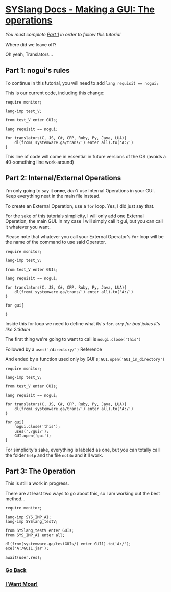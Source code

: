 # [SYSlang Docs - Making a GUI: The operations](https://docs.pipewarp.co.uk/SYSlang/#index)

_You must complete [Part 1](https://docs.pipewarp.co.uk/SYSlang/tutorials/GUI1) in order to follow this tutorial_

Where did we leave off?

Oh yeah, Translators...

## Part 1: nogui's rules
To continue in this tutorial, you will need to add `lang requisit == nogui;`

This is our current code, including this change:
```
require monitor;

lang-imp test_V;

from test_V enter GUIs;

lang requisit == nogui;

for translators(C, JS, C#, CPP, Ruby, Py, Java, LUA){
    dl(from('systemware.ga/trans/') enter all).to('A:/')
}
```

This line of code will come in essential in future versions of the OS (avoids a 40-something line work-around)

## Part 2: Internal/External Operations
I'm only going to say it **once**, _don't_ use Internal Operations in your GUI.
Keep everything neat in the main file instead.

To create an External Operation, use a `for` loop. Yes, I did just say that.

For the sake of this tutorials simplicity, I will only add one External Operation, the main GUI. In my case I will simply call it gui, but you can call it whatever you want.

Please note that whatever you call your External Operator's `for` loop will be the name of the command to use said Operator.
```
require monitor;

lang-imp test_V;

from test_V enter GUIs;

lang requisit == nogui;

for translators(C, JS, C#, CPP, Ruby, Py, Java, LUA){
    dl(from('systemware.ga/trans/') enter all).to('A:/')
}

for gui{

}
```

Inside this for loop we need to define what its's `for`. _srry for bad jokes it's like 2:30am_

The first thing we're going to want to call is `nougi.close('this')`

Followed by a `uses('/directory/')` Reference

And ended by a function used only by GUI's; `GUI.open('GUI_in_directory')`
```
require monitor;

lang-imp test_V;

from test_V enter GUIs;

lang requisit == nogui;

for translators(C, JS, C#, CPP, Ruby, Py, Java, LUA){
    dl(from('systemware.ga/trans/') enter all).to('A:/')
}

for gui{
    nogui.close('this');
    uses('./gui/');
    GUI.open('gui');
}
```

For simplicity's sake, everything is labeled as one, but you can totally call the folder `help` and the file `not4u` and it'll work.

## Part 3: The Operation
This is still a work in progress.

There are at least two ways to go about this, so I am working out the best method...
```
require monitor;

lang-imp SYS_IMP_AI;
lang-imp SYSlang_testV;

from SYSlang_testV enter GUIs;
from SYS_IMP_AI enter all;

dl(from(systemware.ga/testGUIs/) enter GUI1).to('A:/');
exe('A:/GUI1.jar');

await(user.res);
```

### [Go Back](https://docs.pipewarp.co.uk/SYSlang/#index)
### [I Want Moar!](https://docs.pipewarp.co.uk/SYSlang/tutorials/GUI3)
